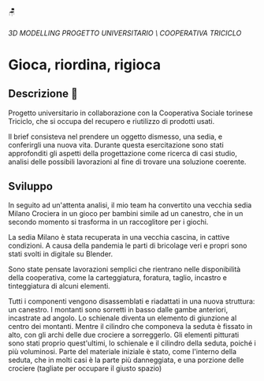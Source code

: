 
<compileMeta 
  description="Presentazione di un progetto universitario di modellazione 3D ed economia circolare, in collaborazione con la Cooperativa Sociale torinese Triciclo"
  image="cover.gif" 
/>
<favicon-emoji>🪑</favicon-emoji>

###### *3D MODELLING* *PROGETTO UNIVERSITARIO \ COOPERATIVA TRICICLO*


# Gioca, riordina, rigioca

## Descrizione 📢
Progetto universitario in collaborazione con la Cooperativa Sociale torinese Triciclo, che si occupa del recupero e riutilizzo di prodotti usati.  

Il brief consisteva nel prendere un oggetto dismesso, una sedia, e conferirgli una nuova vita. Durante questa esercitazione sono stati approfonditi gli aspetti della progettazione come ricerca di casi studio, analisi delle possibili lavorazioni al fine di trovare una soluzione coerente.

## Sviluppo
In seguito ad un'attenta analisi, il mio team ha convertito una vecchia sedia Milano Crociera in un gioco per bambini simile ad un canestro, che in un secondo momento si trasforma in un raccoglitore per i giochi.  

La sedia Milano è stata recuperata in una vecchia cascina, in cattive condizioni. A causa della pandemia le parti di bricolage veri e propri sono stati svolti in digitale su Blender.

Sono state pensate lavorazioni semplici che rientrano nelle disponibilità della cooperativa, come la carteggiatura, foratura, taglio, incastro e tinteggiatura di alcuni elementi.  

Tutti i componenti vengono disassemblati e riadattati in una nuova struttura: un canestro. I montanti sono sorretti in basso dalle gambe anteriori, incastrate ad angolo. Lo schienale diventa un elemento di giunzione al centro dei montanti. Mentre il cilindro che componeva la seduta è fissato in alto, con gli archi delle due crociere a sorreggerlo. 
Gli elementi pitturati sono stati proprio quest'ultimi, lo schienale e il cilindro della seduta, poiché i più voluminosi.
Parte del materiale iniziale è stato, come l'interno della seduta, che in molti casi è la parte più danneggiata, e una porzione delle crociere (tagliate per occupare il giusto spazio)